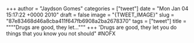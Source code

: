 
+++
author = "Jaydson Gomes"
categories = ["tweet"]
date = "Mon Jan 04 15:17:22 +0000 2010"
draft = false
image = "{TWEET_IMAGE}"
slug = "87e83468d46a8cba411f647fb6908a2ba2678370"
tags = ["tweet"]
title = """"Drugs are good, they let..."""
+++
'Drugs are good, they let you do things that you know you not should" #NOFX
